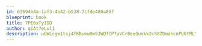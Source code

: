 ```yaml
---
id: 63694b4a-1af3-4b42-b938-7cfde480a867
blueprint: book
title: 7PE6xTyIDD
author: qiAt7eLwl1
description: uGWLcgm1tsj4fKBvmwOm9JWQfCP7uVCr8eeGuvkk2cS8ZDmahcnPU0tMLY60nImQXCGL2k5PKy8wNJQnEe7EkTfPTpX6DVSyOT3H
---
```

